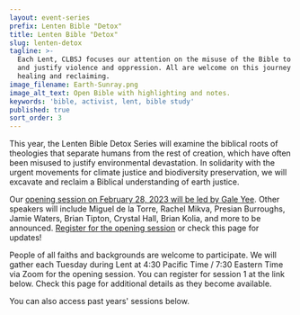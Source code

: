 ```yaml
---
layout: event-series
prefix: Lenten Bible "Detox"
title: Lenten Bible "Detox"
slug: lenten-detox
tagline: >-
  Each Lent, CLBSJ focuses our attention on the misuse of the Bible to promote
  and justify violence and oppression. All are welcome on this journey of
  healing and reclaiming.
image_filename: Earth-Sunray.png
image_alt_text: Open Bible with highlighting and notes.
keywords: 'bible, activist, lent, bible study'
published: true
sort_order: 3
---
```

This year, the Lenten Bible Detox Series will examine the biblical roots of theologies that separate humans from the rest of creation, which have often been misused to justify environmental devastation. In solidarity with the urgent movements for climate justice and biodiversity preservation, we will excavate and reclaim a Biblical understanding of earth justice.

Our [opening session on February 28, 2023 will be led by Gale Yee](https://clbsj.org/events/2023/02/28/reclaiming-the-bible-for-earth-justice-opening-session/). Other speakers will include Miguel de la Torre, Rachel Mikva, Presian Burroughs, Jamie Waters, Brian Tipton, Crystal Hall, Brian Kolia, and more to be announced. [Register for the opening session](https://us02web.zoom.us/meeting/register/tZUud-utrj0jG9AKDqvHuYgOD63vFt4ect-Q) or check this page for updates!

People of all faiths and backgrounds are welcome to participate. We will gather each Tuesday during Lent at 4:30 Pacific Time / 7:30 Eastern Time via Zoom for the opening session. You can register for session 1 at the link below. Check this page for additional details as they become available.

You can also access past years' sessions below.
